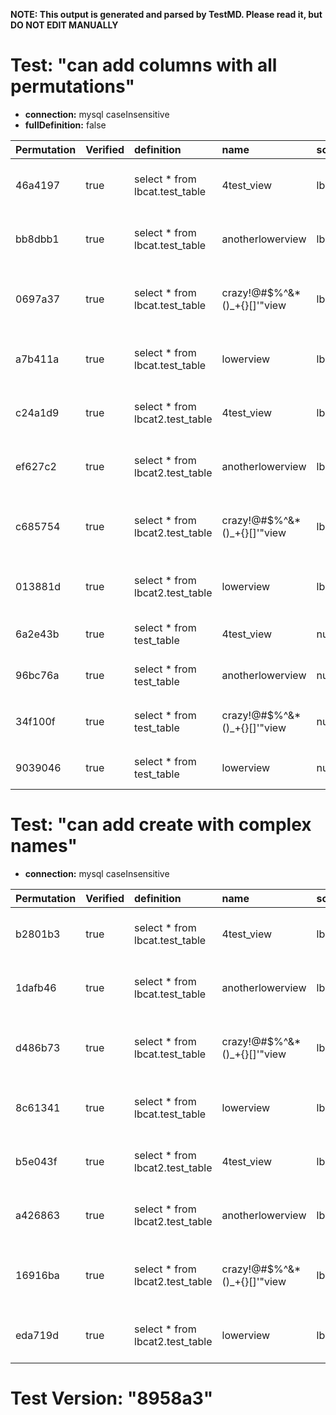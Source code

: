 **NOTE: This output is generated and parsed by TestMD. Please read it, but DO NOT EDIT MANUALLY**

# Test: "can add columns with all permutations" #

- **connection:** mysql caseInsensitive
- **fullDefinition:** false

| Permutation | Verified | definition                      | name                         | schema | OPERATIONS
| :---------- | :------- | :------------------------------ | :--------------------------- | :----- | :------
| 46a4197     | true     | select * from lbcat.test_table  | 4test_view                   | lbcat  | **plan**: CREATE VIEW `lbcat`.`4test_view` AS select * from lbcat.test_table
| bb8dbb1     | true     | select * from lbcat.test_table  | anotherlowerview             | lbcat  | **plan**: CREATE VIEW `lbcat`.`anotherlowerview` AS select * from lbcat.test_table
| 0697a37     | true     | select * from lbcat.test_table  | crazy!@#\$%^&*()_+{}[]'"view | lbcat  | **plan**: CREATE VIEW `lbcat`.`crazy!@#\$%^&*()_+{}[]'"view` AS select * from lbcat.test_table
| a7b411a     | true     | select * from lbcat.test_table  | lowerview                    | lbcat  | **plan**: CREATE VIEW `lbcat`.`lowerview` AS select * from lbcat.test_table
| c24a1d9     | true     | select * from lbcat2.test_table | 4test_view                   | lbcat2 | **plan**: CREATE VIEW `lbcat2`.`4test_view` AS select * from lbcat2.test_table
| ef627c2     | true     | select * from lbcat2.test_table | anotherlowerview             | lbcat2 | **plan**: CREATE VIEW `lbcat2`.`anotherlowerview` AS select * from lbcat2.test_table
| c685754     | true     | select * from lbcat2.test_table | crazy!@#\$%^&*()_+{}[]'"view | lbcat2 | **plan**: CREATE VIEW `lbcat2`.`crazy!@#\$%^&*()_+{}[]'"view` AS select * from lbcat2.test_table
| 013881d     | true     | select * from lbcat2.test_table | lowerview                    | lbcat2 | **plan**: CREATE VIEW `lbcat2`.`lowerview` AS select * from lbcat2.test_table
| 6a2e43b     | true     | select * from test_table        | 4test_view                   | null   | **plan**: CREATE VIEW `4test_view` AS select * from test_table
| 96bc76a     | true     | select * from test_table        | anotherlowerview             | null   | **plan**: CREATE VIEW `anotherlowerview` AS select * from test_table
| 34f100f     | true     | select * from test_table        | crazy!@#\$%^&*()_+{}[]'"view | null   | **plan**: CREATE VIEW `crazy!@#\$%^&*()_+{}[]'"view` AS select * from test_table
| 9039046     | true     | select * from test_table        | lowerview                    | null   | **plan**: CREATE VIEW `lowerview` AS select * from test_table

# Test: "can add create with complex names" #

- **connection:** mysql caseInsensitive

| Permutation | Verified | definition                      | name                         | schema | OPERATIONS
| :---------- | :------- | :------------------------------ | :--------------------------- | :----- | :------
| b2801b3     | true     | select * from lbcat.test_table  | 4test_view                   | lbcat  | **plan**: CREATE VIEW `lbcat`.`4test_view` AS select * from lbcat.test_table
| 1dafb46     | true     | select * from lbcat.test_table  | anotherlowerview             | lbcat  | **plan**: CREATE VIEW `lbcat`.`anotherlowerview` AS select * from lbcat.test_table
| d486b73     | true     | select * from lbcat.test_table  | crazy!@#\$%^&*()_+{}[]'"view | lbcat  | **plan**: CREATE VIEW `lbcat`.`crazy!@#\$%^&*()_+{}[]'"view` AS select * from lbcat.test_table
| 8c61341     | true     | select * from lbcat.test_table  | lowerview                    | lbcat  | **plan**: CREATE VIEW `lbcat`.`lowerview` AS select * from lbcat.test_table
| b5e043f     | true     | select * from lbcat2.test_table | 4test_view                   | lbcat2 | **plan**: CREATE VIEW `lbcat2`.`4test_view` AS select * from lbcat2.test_table
| a426863     | true     | select * from lbcat2.test_table | anotherlowerview             | lbcat2 | **plan**: CREATE VIEW `lbcat2`.`anotherlowerview` AS select * from lbcat2.test_table
| 16916ba     | true     | select * from lbcat2.test_table | crazy!@#\$%^&*()_+{}[]'"view | lbcat2 | **plan**: CREATE VIEW `lbcat2`.`crazy!@#\$%^&*()_+{}[]'"view` AS select * from lbcat2.test_table
| eda719d     | true     | select * from lbcat2.test_table | lowerview                    | lbcat2 | **plan**: CREATE VIEW `lbcat2`.`lowerview` AS select * from lbcat2.test_table

# Test Version: "8958a3" #